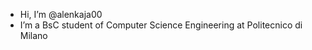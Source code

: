 - Hi, I’m @alenkaja00
- I’m a BsC student of Computer Science Engineering at Politecnico di Milano
<!--- - 👀 I’m interested in ...
- 💞️ I’m looking to collaborate on ... 
- 📫 How to reach me ... -->

<!---
alenkaja00/alenkaja00 is a ✨ special ✨ repository because its `README.md` (this file) appears on your GitHub profile.
You can click the Preview link to take a look at your changes.
--->
